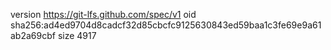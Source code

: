 version https://git-lfs.github.com/spec/v1
oid sha256:ad4ed9704d8cadcf32d85cbcfc9125630843ed59baa1c3fe69e9a61ab2a69cbf
size 4917
